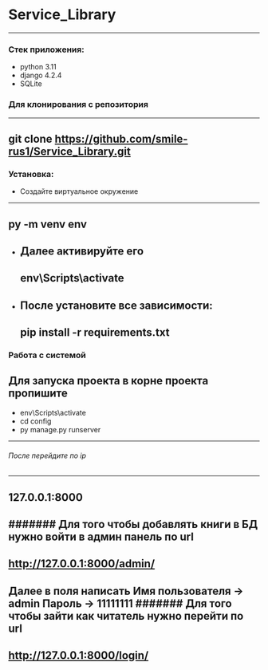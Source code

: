 # Service_Library
---
### Стек приложения:
  * python 3.11
  * django 4.2.4
  * SQLite

### Для клонирования с репозитория
---
__git clone https://github.com/smile-rus1/Service_Library.git__
---
### Установка:
 * Создайте виртуальное окружение
  ---
  py -m venv env
  ---
* Далее активируйте его
  ---
  env\Scripts\activate
  ---
* После установите все зависимости:
  ---
  pip install -r requirements.txt
  ---
### Работа с системой
Для запуска проекта в корне проекта пропишите
---
* env\Scripts\activate
* cd config
* py manage.py runserver
---
###### После перейдите по ip 
---
127.0.0.1:8000
---
####### Для того чтобы добавлять книги в БД нужно войти в админ панель по url
---
http://127.0.0.1:8000/admin/
---
Далее в поля написать 
Имя пользователя -> admin
Пароль -> 11111111
####### Для того чтобы зайти как читатель нужно перейти по url
---
http://127.0.0.1:8000/login/
---
